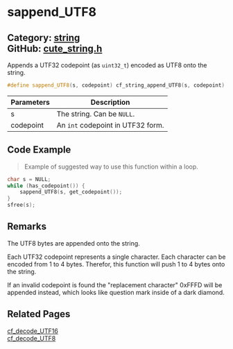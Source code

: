 [](../header.md ':include')

# sappend_UTF8

Category: [string](/api_reference?id=string)  
GitHub: [cute_string.h](https://github.com/RandyGaul/cute_framework/blob/master/include/cute_string.h)  
---

Appends a UTF32 codepoint (as `uint32_t`) encoded as UTF8 onto the string.

```cpp
#define sappend_UTF8(s, codepoint) cf_string_append_UTF8(s, codepoint)
```

Parameters | Description
--- | ---
s | The string. Can be `NULL`.
codepoint | An `int` codepoint in UTF32 form.

## Code Example

> Example of suggested way to use this function within a loop.

```cpp
char s = NULL;
while (has_codepoint()) {
    sappend_UTF8(s, get_codepoint());
}
sfree(s);
```

## Remarks

The UTF8 bytes are appended onto the string.

Each UTF32 codepoint represents a single character. Each character can be encoded from 1 to 4
bytes. Therefor, this function will push 1 to 4 bytes onto the string.

If an invalid codepoint is found the "replacement character" 0xFFFD will be appended instead, which
looks like question mark inside of a dark diamond.

## Related Pages

[cf_decode_UTF16](/string/cf_decode_utf16.md)  
[cf_decode_UTF8](/string/cf_decode_utf8.md)  
